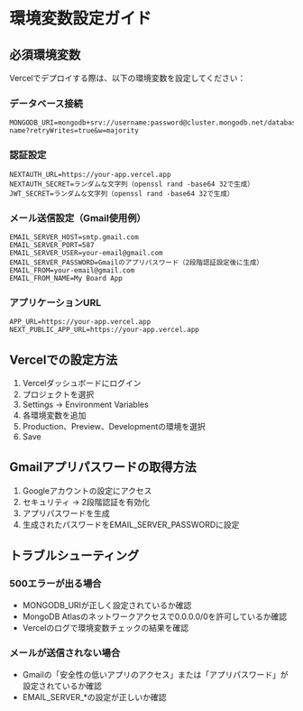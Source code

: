 # 環境変数設定ガイド

## 必須環境変数

Vercelでデプロイする際は、以下の環境変数を設定してください：

### データベース接続
```
MONGODB_URI=mongodb+srv://username:password@cluster.mongodb.net/database-name?retryWrites=true&w=majority
```

### 認証設定
```
NEXTAUTH_URL=https://your-app.vercel.app
NEXTAUTH_SECRET=ランダムな文字列（openssl rand -base64 32で生成）
JWT_SECRET=ランダムな文字列（openssl rand -base64 32で生成）
```

### メール送信設定（Gmail使用例）
```
EMAIL_SERVER_HOST=smtp.gmail.com
EMAIL_SERVER_PORT=587
EMAIL_SERVER_USER=your-email@gmail.com
EMAIL_SERVER_PASSWORD=Gmailのアプリパスワード（2段階認証設定後に生成）
EMAIL_FROM=your-email@gmail.com
EMAIL_FROM_NAME=My Board App
```

### アプリケーションURL
```
APP_URL=https://your-app.vercel.app
NEXT_PUBLIC_APP_URL=https://your-app.vercel.app
```

## Vercelでの設定方法

1. Vercelダッシュボードにログイン
2. プロジェクトを選択
3. Settings → Environment Variables
4. 各環境変数を追加
5. Production、Preview、Developmentの環境を選択
6. Save

## Gmailアプリパスワードの取得方法

1. Googleアカウントの設定にアクセス
2. セキュリティ → 2段階認証を有効化
3. アプリパスワードを生成
4. 生成されたパスワードをEMAIL_SERVER_PASSWORDに設定

## トラブルシューティング

### 500エラーが出る場合
- MONGODB_URIが正しく設定されているか確認
- MongoDB Atlasのネットワークアクセスで0.0.0.0/0を許可しているか確認
- Vercelのログで環境変数チェックの結果を確認

### メールが送信されない場合
- Gmailの「安全性の低いアプリのアクセス」または「アプリパスワード」が設定されているか確認
- EMAIL_SERVER_*の設定が正しいか確認